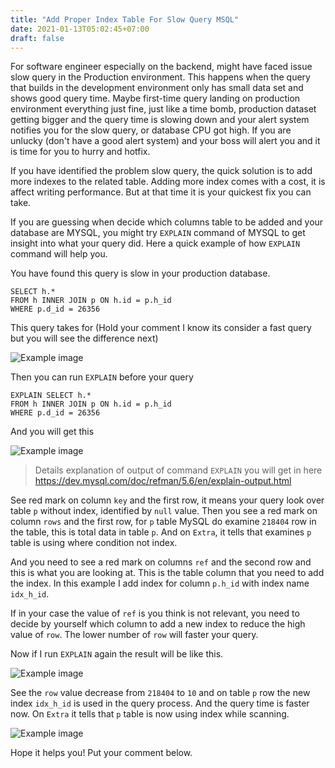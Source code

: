```yaml
---
title: "Add Proper Index Table For Slow Query MSQL"
date: 2021-01-13T05:02:45+07:00
draft: false
---
```


For software engineer especially on the backend, might have faced issue slow query in the Production environment.
This happens when the query that builds in the development environment only has small data set and shows good query time.
Maybe first-time query landing on production environment everything just fine, just like a time bomb, production dataset getting bigger and the query time is slowing down and your alert system notifies you for the slow query, or database CPU got high. If you are unlucky (don't have a good alert system) and your boss will alert you and it is time for you to hurry and hotfix.

If you have identified the problem slow query, the quick solution is to add more indexes to the related table. Adding more index comes with a cost, it is affect writing performance. But at that time it is your quickest fix you can take.

If you are guessing when decide which columns table to be added and your database are MYSQL, you might try `EXPLAIN` command of MYSQL to get insight into what your query did. Here a quick example of how `EXPLAIN` command will help you.

You have found this query is slow in your production database.
```
SELECT h.*
FROM h INNER JOIN p ON h.id = p.h_id
WHERE p.d_id = 26356
```

This query takes for (Hold your comment I know its consider a fast query but you will see the difference next)

![Example image](../query_before.png)

Then you can run `EXPLAIN` before your query
```
EXPLAIN SELECT h.*
FROM h INNER JOIN p ON h.id = p.h_id
WHERE p.d_id = 26356
```

And you will get this

![Example image](../explain_before.png)

> Details explanation of output of command `EXPLAIN` you will get in here https://dev.mysql.com/doc/refman/5.6/en/explain-output.html


See red mark on column `key` and the first row, it means your query look over table `p` without index, identified by `null` value.
Then you see a red mark on column `rows` and the first row, for `p` table MySQL do examine `218404` row in the table, this is total data in table `p`. And on `Extra`, it tells that examines `p` table is using where condition not index.

And you need to see a red mark on columns `ref` and the second row and this is what you are looking at. This is the table column that you need to add the index. In this example I add index for column `p.h_id` with index name `idx_h_id`.

If in your case the value of `ref` is you think is not relevant, you need to decide by yourself which column to add a new index to reduce the high value of `row`. The lower number of `row` will faster your query.

Now if I run `EXPLAIN` again the result will be like this.

![Example image](../explain_after.png)

See the `row` value decrease from `218404` to `10` and on table `p` row the new index `idx_h_id` is used in the query process.
And the query time is faster now. On `Extra` it tells that `p` table is now using index while scanning.

![Example image](../query_after.png)

Hope it helps you! Put your comment below.


